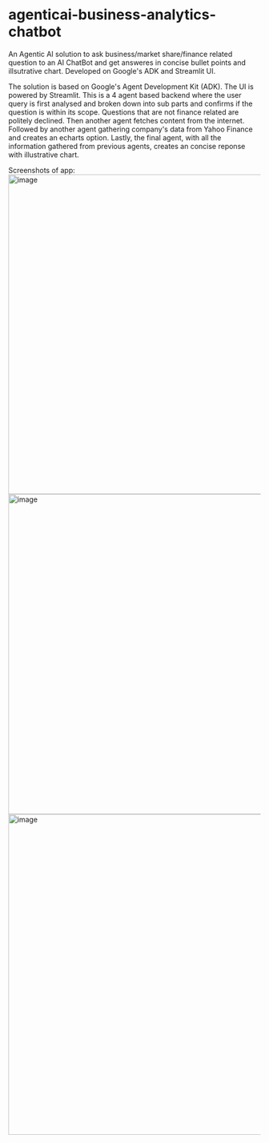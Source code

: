 # agenticai-business-analytics-chatbot
An Agentic AI solution to ask business/market share/finance related question to an AI ChatBot and get answeres in concise bullet points and illsutrative chart. Developed on Google's ADK and Streamlit UI.

The solution is based on Google's Agent Development Kit (ADK). The UI is powered by Streamlit.
This is a 4 agent based backend where the user query is first analysed and broken down into sub parts and confirms if the question is within its scope. Questions that are not finance related are politely declined.
Then another agent fetches content from the internet.
Followed by another agent gathering company's data from Yahoo Finance and creates an echarts option.
Lastly, the final agent, with all the information gathered from previous agents, creates an concise reponse with illustrative chart.

Screenshots of app:
<img width="1366" height="638" alt="image" src="https://github.com/user-attachments/assets/f7e69483-a790-4933-ae88-1b426d634bd5" />
<img width="1365" height="639" alt="image" src="https://github.com/user-attachments/assets/0ab681d7-ceed-401f-859e-646f481d140e" />
<img width="1366" height="640" alt="image" src="https://github.com/user-attachments/assets/fb3f73fa-785d-4bab-b3b5-6347fdfb685f" />

